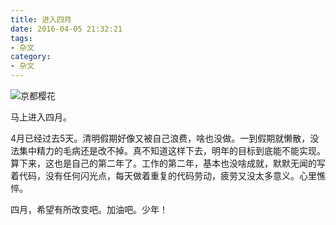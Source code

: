 ```yaml
---
title: 进入四月
date: 2016-04-05 21:32:21
tags:
- 杂文
category:
- 杂文
---
```


![京都樱花](/images/进入四月/1.jpg)

马上进入四月。

4月已经过去5天。清明假期好像又被自己浪费，啥也没做。一到假期就懒散，没法集中精力的毛病还是改不掉。真不知道这样下去，明年的目标到底能不能实现。算下来，这也是自己的第二年了。工作的第二年，基本也没啥成就，默默无闻的写着代码，没有任何闪光点，每天做着重复的代码劳动，疲劳又没太多意义。心里憔悴。

 

四月，希望有所改变吧。加油吧。少年！